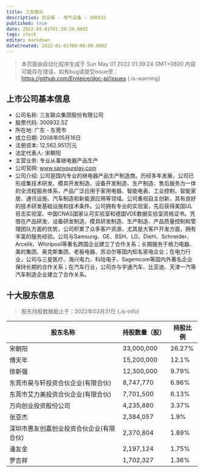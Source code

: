 ```yaml
---
title: 三友联众
description: 创业板 - 电气设备 - 300932
published: true
date: 2022-05-01T01:39:24.000Z
tags: stock
editor: markdown
dateCreated: 2022-01-01T00:00:00.000Z
---
```


> 本页面由自动化程序生成于 Sun May 01 2022 01:39:24 GMT+0800
> 内容可能存在错误，如有bug请提交issue至：https://github.com/Eroleice/doc-pi/issues
{.is-warning}

## 上市公司基本信息
- 公司名称: 三友联众集团股份有限公司
- 股票代码: 300932.SZ
- 所在地: 广东 - 东莞市
- 成立日期: 2008年05月16日
- 注册资本: 12,562.951万元
- 法定代表人: 宋朝阳
- 主营业务: 专业从事继电器产品生产
- 公司官网: www.sanyourelay.com
- 公司介绍: 公司是国内专业的继电器产品生产制造商。历经多年发展，公司已形成集技术研发、模具开发制造、设备开发制造、生产制造、售后服务为一体的全流程服务体系，产品广泛应用于家用电器、智能电表、工业控制、智能家居、通讯设施、汽车制造和新能源应用等领域。公司重视自主创新，具有良好的技术研发基础设施和技术条件。公司拥有专业的实验室，先后获得美国UL目击实验室、中国CNAS国家认可实验室和德国VDE数据实验室资格证书。凭借在产品研发、设备研发制造、模具研发制造、生产制造、产品质量控制和管理团队方面的优势，公司积累了众多客户资源，尤其是大客户开发方面，拥有丰富的服务经验。公司与Samsung、GE、BSH、LG、Diehl、Schneider、Arcelik、Whirlpool等著名跨国企业建立了合作关系；长期服务于格力电器、美的集团、奥克斯集团、老板电器、苏泊尔等国内知名家电企业；在电力行业，公司与三星医疗、海兴电力、科陆电子、Sagemcom等国内外著名企业保持长期的合作关系；在汽车行业，公司亦与宇通汽车、比亚迪、天津一汽等汽车制造企业建立了合作关系。


## 十大股东信息
> 股东持股数据截止于：2022年03月31日
{.is-info}

| 股东名称 | 持股数量（股） | 持股比例 |
| --- | --- | --- |
| 宋朝阳 | 33,000,000 | 26.27% |
| 傅天年 | 15,200,000 | 12.1% |
| 徐新强 | 12,300,000 | 9.79% |
| 东莞市昊与轩投资合伙企业(有限合伙) | 8,747,770 | 6.96% |
| 东莞市艾力美投资合伙企业(有限合伙) | 7,701,500 | 6.13% |
| 万向创业投资股份公司 | 4,235,880 | 3.37% |
| 张亚杰 | 2,384,057 | 1.9% |
| 深圳市惠友创嘉创业投资合伙企业(有限合伙) | 2,370,804 | 1.89% |
| 潘友金 | 2,197,124 | 1.75% |
| 罗吉祥 | 1,702,327 | 1.36% |




